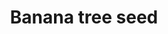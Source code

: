 ---
layout: item
title: Banana tree seed
item-id: 5284
datatable: true
id: 5284
name: "Banana tree seed"
members: true
lowalch: 8
highalch: 12
examine: "Plant in a plantpot of soil to grow a sapling."
monsters:
  - id: 6604
    name: "Mammoth"
    members: true
    combat_level: 80
    wiki_url: "https://oldschool.runescape.wiki/w/Mammoth"
    drops:
      - quantity: "1"
        rarity: 0.01875
    image: "https://oldschool.runescape.wiki/images/thumb/a/a5/Mammoth.png/230px-Mammoth.png?956ac"
---